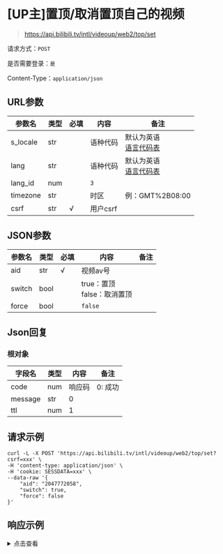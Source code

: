# [UP主]置顶/取消置顶自己的视频

> https://api.bilibili.tv/intl/videoup/web2/top/set

请求方式：`POST`

是否需要登录：`是`

Content-Type：`application/json`

## URL参数

| 参数名      | 类型  | 必填  | 内容     | 备注                                |
|----------|-----|-----|--------|-----------------------------------|
| s_locale | str |     | 语种代码   | 默认为英语<br/>[语言代码表](../language.md) |
| lang     | str |     | 语种代码   | 默认为英语<br/>[语言代码表](../language.md) |
| lang_id  | num |     | `3`    |                                   |
| timezone | str |     | 时区     | 例：GMT%2B08:00                     |
| csrf     | str | √   | 用户csrf |                                   |

## JSON参数

| 参数名    | 类型   | 必填  | 内容                     | 备注  |
|--------|------|-----|------------------------|-----|
| aid    | str  | √   | 视频av号                  |     |
| switch | bool |     | true：置顶<br/>false：取消置顶 |     |
| force  | bool |     | `false`                |     |

## Json回复

### 根对象

| 字段名     | 类型  | 内容   | 备注    |
|---------|-----|------|-------|
| code    | num | 响应码  | 0: 成功 |
| message | str | 0    |       |
| ttl     | num | 1    |       |

## 请求示例

```shell
curl -L -X POST 'https://api.bilibili.tv/intl/videoup/web2/top/set?csrf=xxx' \
-H 'content-type: application/json' \
-H 'cookie: SESSDATA=xxx' \
--data-raw '{
    "aid": "2047772058",
    "switch": true,
    "force": false
}'
```

## 响应示例

<details>
<summary>点击查看</summary>

```json
{
    "code": 0,
    "message": "0",
    "ttl": 1
}
```
</details>